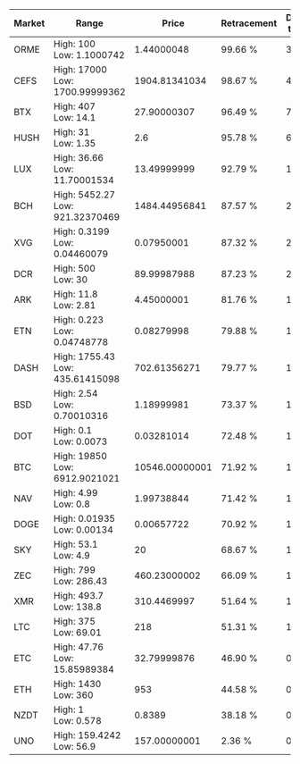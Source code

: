| Market | Range | Price| Retracement | Doubles to 50% |
| --- | --- | --- | --- | --- |
| ORME | High: 100<br />Low: 1.1000742 | 1.44000048 | 99.66 % | 35.10 |
| CEFS | High: 17000<br />Low: 1700.99999362 | 1904.81341034 | 98.67 % | 4.91 |
| BTX | High: 407<br />Low: 14.1 | 27.90000307 | 96.49 % | 7.55 |
| HUSH | High: 31<br />Low: 1.35 | 2.6 | 95.78 % | 6.22 |
| LUX | High: 36.66<br />Low: 11.70001534 | 13.49999999 | 92.79 % | 1.79 |
| BCH | High: 5452.27<br />Low: 921.32370469 | 1484.44956841 | 87.57 % | 2.15 |
| XVG | High: 0.3199<br />Low: 0.04460079 | 0.07950001 | 87.32 % | 2.29 |
| DCR | High: 500<br />Low: 30 | 89.99987988 | 87.23 % | 2.94 |
| ARK | High: 11.8<br />Low: 2.81 | 4.45000001 | 81.76 % | 1.64 |
| ETN | High: 0.223<br />Low: 0.04748778 | 0.08279998 | 79.88 % | 1.63 |
| DASH | High: 1755.43<br />Low: 435.61415098 | 702.61356271 | 79.77 % | 1.56 |
| BSD | High: 2.54<br />Low: 0.70010316 | 1.18999981 | 73.37 % | 1.36 |
| DOT | High: 0.1<br />Low: 0.0073 | 0.03281014 | 72.48 % | 1.64 |
| BTC | High: 19850<br />Low: 6912.9021021 | 10546.00000001 | 71.92 % | 1.27 |
| NAV | High: 4.99<br />Low: 0.8 | 1.99738844 | 71.42 % | 1.45 |
| DOGE | High: 0.01935<br />Low: 0.00134 | 0.00657722 | 70.92 % | 1.57 |
| SKY | High: 53.1<br />Low: 4.9 | 20 | 68.67 % | 1.45 |
| ZEC | High: 799<br />Low: 286.43 | 460.23000002 | 66.09 % | 1.18 |
| XMR | High: 493.7<br />Low: 138.8 | 310.4469997 | 51.64 % | 1.02 |
| LTC | High: 375<br />Low: 69.01 | 218 | 51.31 % | 1.02 |
| ETC | High: 47.76<br />Low: 15.85989384 | 32.79999876 | 46.90 % | 0.00 |
| ETH | High: 1430<br />Low: 360 | 953 | 44.58 % | 0.00 |
| NZDT | High: 1<br />Low: 0.578 | 0.8389 | 38.18 % | 0.00 |
| UNO | High: 159.4242<br />Low: 56.9 | 157.00000001 | 2.36 % | 0.00 |
